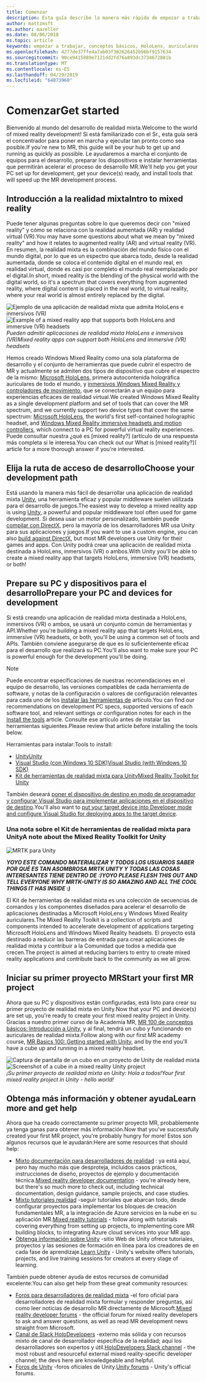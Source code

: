 ```yaml
---
title: Comenzar
description: Esta guía describe la manera más rápida de empezar a trabajar con el desarrollo de realidad mixta.
author: mattzmsft
ms.author: mazeller
ms.date: 08/06/2018
ms.topic: article
keywords: empezar a trabajar, conceptos básicos, HoloLens, auriculares envolventes, ar, vr, unity, visual studio, inicio rápido, cómo
ms.openlocfilehash: 4277de37ffe4a7ab03f382626452b96bf9157634
ms.sourcegitcommit: 90ce9415889e7121dd2fd76a893dc3734672881b
ms.translationtype: MT
ms.contentlocale: es-ES
ms.lasthandoff: 04/29/2019
ms.locfileid: "64873960"
---
```

# <a name="get-started"></a><span data-ttu-id="e59e7-104">Comenzar</span><span class="sxs-lookup"><span data-stu-id="e59e7-104">Get started</span></span>

<span data-ttu-id="e59e7-105">Bienvenido al mundo del desarrollo de realidad mixta.</span><span class="sxs-lookup"><span data-stu-id="e59e7-105">Welcome to the world of mixed reality development!</span></span> <span data-ttu-id="e59e7-106">Si está familiarizado con el Sr., esta guía será el concentrador para poner en marcha y ejecutar tan pronto como sea posible.</span><span class="sxs-lookup"><span data-stu-id="e59e7-106">If you're new to MR, this guide will be your hub to get up and running as quickly as possible.</span></span> <span data-ttu-id="e59e7-107">Le ayudaremos a marcha el conjunto de equipos para el desarrollo, preparar los dispositivos e instalar herramientas que permitirán acelerar el proceso de desarrollo MR.</span><span class="sxs-lookup"><span data-stu-id="e59e7-107">We'll help you get your PC set up for development, get your device(s) ready, and install tools that will speed up the MR development process.</span></span> 

## <a name="intro-to-mixed-reality"></a><span data-ttu-id="e59e7-108">Introducción a la realidad mixta</span><span class="sxs-lookup"><span data-stu-id="e59e7-108">Intro to mixed reality</span></span>

<span data-ttu-id="e59e7-109">Puede tener algunas preguntas sobre lo que queremos decir con "mixed reality" y cómo se relaciona con la realidad aumentada (AR) y realidad virtual (VR).</span><span class="sxs-lookup"><span data-stu-id="e59e7-109">You may have some questions about what we mean by "mixed reality" and how it relates to augmented reality (AR) and virtual reality (VR).</span></span> <span data-ttu-id="e59e7-110">En resumen, la realidad mixta es la combinación del mundo físico con el mundo digital, por lo que es un espectro que abarca todo, desde la realidad aumentada, donde se coloca el contenido digital en el mundo real, en realidad virtual, donde es casi por completo el mundo real reemplazado por el digital.</span><span class="sxs-lookup"><span data-stu-id="e59e7-110">In short, mixed reality is the blending of the physical world with the digital world, so it's a spectrum that covers everything from augmented reality, where digital content is placed in the real world, to virtual reality, where your real world is almost entirely replaced by the digital.</span></span> 

<span data-ttu-id="e59e7-111">![Ejemplo de una aplicación de realidad mixta que admita HoloLens e inmersivos (VR)](images/mr-island.png)</span><span class="sxs-lookup"><span data-stu-id="e59e7-111">![Example of a mixed reality app that supports both HoloLens and immersive (VR) headsets](images/mr-island.png)</span></span><br>
<span data-ttu-id="e59e7-112">*Pueden admitir aplicaciones de realidad mixta HoloLens e inmersivos (VR)*</span><span class="sxs-lookup"><span data-stu-id="e59e7-112">*Mixed reality apps can support both HoloLens and immersive (VR) headsets*</span></span>

<span data-ttu-id="e59e7-113">Hemos creado Windows Mixed Reality como una sola plataforma de desarrollo y el conjunto de herramientas que puede cubrir el espectro de MR y actualmente se admiten dos tipos de dispositivo que cubre el espectro de la mismo: [Microsoft HoloLens](https://www.microsoft.com/hololens), primera autocontenida holográfica auriculares de todo el mundo, y [inmersivos Windows Mixed Reality y controladores de movimiento](https://www.microsoft.com/windows/windows-mixed-reality), que se conectarán a un equipo para experiencias eficaces de realidad virtual.</span><span class="sxs-lookup"><span data-stu-id="e59e7-113">We created Windows Mixed Reality as a single development platform and set of tools that can cover the MR spectrum, and we currently support two device types that cover the same spectrum: [Microsoft HoloLens](https://www.microsoft.com/hololens), the world's first self-contained holographic headset, and [Windows Mixed Reality immersive headsets and motion controllers](https://www.microsoft.com/windows/windows-mixed-reality), which connect to a PC for powerful virtual reality experiences.</span></span> <span data-ttu-id="e59e7-114">Puede consultar nuestra ¿qué es [mixed reality?] (artículo de una respuesta más completa si le interesa.</span><span class="sxs-lookup"><span data-stu-id="e59e7-114">You can check out our What is [mixed reality?]( article for a more thorough answer if you're interested.</span></span>

## <a name="choose-your-development-path"></a><span data-ttu-id="e59e7-115">Elija la ruta de acceso de desarrollo</span><span class="sxs-lookup"><span data-stu-id="e59e7-115">Choose your development path</span></span>

<span data-ttu-id="e59e7-116">Está usando la manera más fácil de desarrollar una aplicación de realidad mixta [Unity](https://unity3d.com), una herramienta eficaz y popular middleware suelen utilizada para el desarrollo de juegos.</span><span class="sxs-lookup"><span data-stu-id="e59e7-116">The easiest way to develop a mixed reality app is using [Unity](https://unity3d.com), a powerful and popular middleware tool often used for game development.</span></span> <span data-ttu-id="e59e7-117">Si desea usar un motor personalizado, también puede [compilar con DirectX](directx-development-overview.md), pero la mayoría de los desarrolladores MR usa Unity para sus aplicaciones y juegos.</span><span class="sxs-lookup"><span data-stu-id="e59e7-117">If you want to use a custom engine, you can also [build against DirectX](directx-development-overview.md), but most MR developers use Unity for their games and apps.</span></span> <span data-ttu-id="e59e7-118">Con Unity podrá crear una aplicación de realidad mixta destinada a HoloLens, inmersivos (VR) o ambos.</span><span class="sxs-lookup"><span data-stu-id="e59e7-118">With Unity you'll be able to create a mixed reality app that targets HoloLens, immersive (VR) headsets, or both!</span></span>

## <a name="prepare-your-pc-and-devices-for-development"></a><span data-ttu-id="e59e7-119">Prepare su PC y dispositivos para el desarrollo</span><span class="sxs-lookup"><span data-stu-id="e59e7-119">Prepare your PC and devices for development</span></span>

<span data-ttu-id="e59e7-120">Si está creando una aplicación de realidad mixta destinada a HoloLens, inmersivos (VR) o ambos, se usará un conjunto común de herramientas y API.</span><span class="sxs-lookup"><span data-stu-id="e59e7-120">Whether you're building a mixed reality app that targets HoloLens, immersive (VR) headsets, or both, you'll be using a common set of tools and APIs.</span></span> <span data-ttu-id="e59e7-121">También conviene asegurarse de que es lo suficientemente eficaz para el desarrollo que realizará su PC.</span><span class="sxs-lookup"><span data-stu-id="e59e7-121">You'll also want to make sure your PC is powerful enough for the development you'll be doing.</span></span> 

>[!NOTE]
><span data-ttu-id="e59e7-122">Puede encontrar especificaciones de nuestras recomendaciones en el equipo de desarrollo, las versiones compatibles de cada herramienta de software, y notas de la configuración o valores de configuración relevantes para cada uno de los [instalar las herramientas de](install-the-tools.md) artículo.</span><span class="sxs-lookup"><span data-stu-id="e59e7-122">You can find our recommendations on development PC specs, supported versions of each software tool, and relevant settings or configuration notes for each in the [Install the tools](install-the-tools.md) article.</span></span> <span data-ttu-id="e59e7-123">Consulte ese artículo antes de instalar las herramientas siguientes.</span><span class="sxs-lookup"><span data-stu-id="e59e7-123">Please review that article before installing the tools below.</span></span>

<span data-ttu-id="e59e7-124">Herramientas para instalar:</span><span class="sxs-lookup"><span data-stu-id="e59e7-124">Tools to install:</span></span>
* [<span data-ttu-id="e59e7-125">Unity</span><span class="sxs-lookup"><span data-stu-id="e59e7-125">Unity</span></span>](https://store.unity.com/download)
* [<span data-ttu-id="e59e7-126">Visual Studio (con Windows 10 SDK)</span><span class="sxs-lookup"><span data-stu-id="e59e7-126">Visual Studio (with Windows 10 SDK)</span></span>](https://developer.microsoft.com/windows/downloads)
* [<span data-ttu-id="e59e7-127">Kit de herramientas de realidad mixta para Unity</span><span class="sxs-lookup"><span data-stu-id="e59e7-127">Mixed Reality Toolkit for Unity</span></span>](https://github.com/Microsoft/MixedRealityToolkit-Unity/blob/htk_release/GettingStarted.md)

<span data-ttu-id="e59e7-128">También deseará [poner el dispositivo de destino en modo de programador y configurar Visual Studio para implementar aplicaciones en el dispositivo de destino](using-visual-studio.md).</span><span class="sxs-lookup"><span data-stu-id="e59e7-128">You'll also want to [put your target device into Developer mode and configure Visual Studio for deploying apps to the target device](using-visual-studio.md).</span></span>

### <a name="a-note-about-the-mixed-reality-toolkit-for-unity"></a><span data-ttu-id="e59e7-129">Una nota sobre el Kit de herramientas de realidad mixta para Unity</span><span class="sxs-lookup"><span data-stu-id="e59e7-129">A note about the Mixed Reality Toolkit for Unity</span></span>

![MRTK para Unity](images/mrtkandunity.png)<br>

<span data-ttu-id="e59e7-131">***YOYO ESTE COMANDO MATERIALIZAR Y TODOS LOS USUARIOS SABER POR QUÉ ES TAN ASOMBROSA MRTK UNITY Y TODAS LAS COSAS INTERESANTES TIENE DENTRO DE :)***</span><span class="sxs-lookup"><span data-stu-id="e59e7-131">***YOYO PLEASE FLESH THIS OUT AND TELL EVERYONE WHY MRTK-UNITY IS SO AMAZING AND ALL THE COOL THINGS IT HAS INSIDE :)***</span></span>

<span data-ttu-id="e59e7-132">El Kit de herramientas de realidad mixta es una colección de secuencias de comandos y los componentes diseñados para acelerar el desarrollo de aplicaciones destinadas a Microsoft HoloLens y Windows Mixed Reality auriculares.</span><span class="sxs-lookup"><span data-stu-id="e59e7-132">The Mixed Reality Toolkit is a collection of scripts and components intended to accelerate development of applications targeting Microsoft HoloLens and Windows Mixed Reality headsets.</span></span> <span data-ttu-id="e59e7-133">El proyecto está destinado a reducir las barreras de entrada para crear aplicaciones de realidad mixta y contribuir a la Comunidad que todos a medida que crecen.</span><span class="sxs-lookup"><span data-stu-id="e59e7-133">The project is aimed at reducing barriers to entry to create mixed reality applications and contribute back to the community as we all grow.</span></span>

## <a name="start-your-first-mr-project"></a><span data-ttu-id="e59e7-134">Iniciar su primer proyecto MR</span><span class="sxs-lookup"><span data-stu-id="e59e7-134">Start your first MR project</span></span>

<span data-ttu-id="e59e7-135">Ahora que su PC y dispositivos están configuradas, está listo para crear su primer proyecto de realidad mixta en Unity.</span><span class="sxs-lookup"><span data-stu-id="e59e7-135">Now that your PC and device(s) are set up, you're ready to create your first mixed reality project in Unity.</span></span> <span data-ttu-id="e59e7-136">Gracias a nuestro primer curso de la Academia MR, [MR 100 de conceptos básicos: Introducción a Unity](holograms-100.md), y al final, tendrá un cubo y funcionando en auriculares de realidad mixta.</span><span class="sxs-lookup"><span data-stu-id="e59e7-136">Follow along with our first MR academy course, [MR Basics 100: Getting started with Unity](holograms-100.md), and by the end you'll have a cube up and running in a mixed reality headset.</span></span>

<span data-ttu-id="e59e7-137">![Captura de pantalla de un cubo en un proyecto de Unity de realidad mixta](images/mr-cube.PNG)</span><span class="sxs-lookup"><span data-stu-id="e59e7-137">![Screenshot of a cube in a mixed reality Unity project](images/mr-cube.PNG)</span></span><br>
<span data-ttu-id="e59e7-138">*¡Su primer proyecto de realidad mixta en Unity: Hola a todos!*</span><span class="sxs-lookup"><span data-stu-id="e59e7-138">*Your first mixed reality project in Unity - hello world!*</span></span>

## <a name="learn-more-and-get-help"></a><span data-ttu-id="e59e7-139">Obtenga más información y obtener ayuda</span><span class="sxs-lookup"><span data-stu-id="e59e7-139">Learn more and get help</span></span>

<span data-ttu-id="e59e7-140">Ahora que ha creado correctamente su primer proyecto MR, probablemente ya tenga ganas para obtener más información.</span><span class="sxs-lookup"><span data-stu-id="e59e7-140">Now that you've successfully created your first MR project, you're probably hungry for more!</span></span> <span data-ttu-id="e59e7-141">Estos son algunos recursos que le ayudarán:</span><span class="sxs-lookup"><span data-stu-id="e59e7-141">Here are some resources that should help:</span></span>
* <span data-ttu-id="e59e7-142">[Mixto documentación para desarrolladores de realidad](mixed-reality.md) : ya está aquí, pero hay mucho más que desproteja, incluidos casos prácticos, instrucciones de diseño, proyectos de ejemplo y documentación técnica.</span><span class="sxs-lookup"><span data-stu-id="e59e7-142">[Mixed reality developer documentation](mixed-reality.md) - you're already here, but there's so much more to check out, including technical documentation, design guidance, sample projects, and case studies.</span></span>
* <span data-ttu-id="e59e7-143">[Mixto tutoriales realidad](tutorials.md) -seguir tutoriales que abarcan todo, desde configurar proyectos para implementar los bloques de creación fundamentales MR, a la integración de Azure servicios en la nube en su aplicación MR.</span><span class="sxs-lookup"><span data-stu-id="e59e7-143">[Mixed reality tutorials](tutorials.md) - follow along with tutorials covering everything from setting up projects, to implementing core MR building blocks, to integrating Azure cloud services into your MR app.</span></span>
* <span data-ttu-id="e59e7-144">[Obtenga información sobre Unity](https://unity3d.com/learn) -sitio Web de Unity ofrece tutoriales, proyectos y las sesiones de formación en línea para los creadores de en cada fase de aprendizaje.</span><span class="sxs-lookup"><span data-stu-id="e59e7-144">[Learn Unity](https://unity3d.com/learn) - Unity's website offers tutorials, projects, and live training sessions for creators at every stage of learning.</span></span>

<span data-ttu-id="e59e7-145">También puede obtener ayuda de estos recursos de comunidad excelente:</span><span class="sxs-lookup"><span data-stu-id="e59e7-145">You can also get help from these great community resources:</span></span>
* <span data-ttu-id="e59e7-146">[Foros para desarrolladores de realidad mixta](https://forums.hololens.com/) -el foro oficial para desarrolladores de realidad mixta formular y responder preguntas, así como leer noticias de desarrollo MR directamente de Microsoft.</span><span class="sxs-lookup"><span data-stu-id="e59e7-146">[Mixed reality developer forums](https://forums.hololens.com/) - the official forum for mixed reality developers to ask and answer questions, as well as read MR development news straight from Microsoft.</span></span>
* <span data-ttu-id="e59e7-147">[Canal de Slack HoloDevelopers](https://holodevelopersslack.azurewebsites.net/) -externo más sólida y con recursos mixto de canal de desarrollador específica de la realidad; aquí los desarrolladores son expertos y útil.</span><span class="sxs-lookup"><span data-stu-id="e59e7-147">[HoloDevelopers Slack channel](https://holodevelopersslack.azurewebsites.net/) - the most robust and resourceful external mixed reality-specific developer channel; the devs here are knowledgeable and helpful.</span></span>
* <span data-ttu-id="e59e7-148">[Foros de Unity](https://forum.unity3d.com/) -foros oficiales de Unity.</span><span class="sxs-lookup"><span data-stu-id="e59e7-148">[Unity forums](https://forum.unity3d.com/) - Unity's official forums.</span></span>
